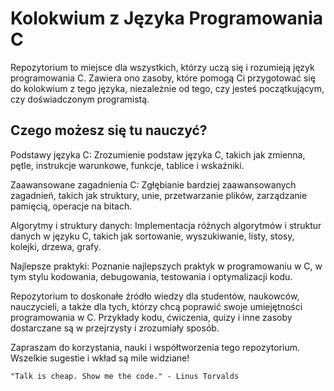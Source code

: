 # Kolokwium z Języka Programowania C

Repozytorium to miejsce dla wszystkich, którzy uczą się i rozumieją język programowania C. Zawiera ono zasoby, które pomogą Ci przygotować się do kolokwium z tego języka, niezależnie od tego, czy jesteś początkującym, czy doświadczonym programistą.

## Czego możesz się tu nauczyć?
Podstawy języka C: Zrozumienie podstaw języka C, takich jak zmienna, pętle, instrukcje warunkowe, funkcje, tablice i wskaźniki.

Zaawansowane zagadnienia C: Zgłębianie bardziej zaawansowanych zagadnień, takich jak struktury, unie, przetwarzanie plików, zarządzanie pamięcią, operacje na bitach.

Algorytmy i struktury danych: Implementacja różnych algorytmów i struktur danych w języku C, takich jak sortowanie, wyszukiwanie, listy, stosy, kolejki, drzewa, grafy.

Najlepsze praktyki: Poznanie najlepszych praktyk w programowaniu w C, w tym stylu kodowania, debugowania, testowania i optymalizacji kodu.

Repozytorium to doskonałe źródło wiedzy dla studentów, naukowców, nauczycieli, a także dla tych, którzy chcą poprawić swoje umiejętności programowania w C. Przykłady kodu, ćwiczenia, quizy i inne zasoby dostarczane są w przejrzysty i zrozumiały sposób.

Zapraszam do korzystania, nauki i współtworzenia tego repozytorium. Wszelkie sugestie i wkład są mile widziane!

`"Talk is cheap. Show me the code." - Linus Torvalds`
